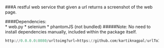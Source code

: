 ###A restful web service that given a url returns a screenshot of the web page.

####Dependencies:<br/>
    * web.py
    * selenium
    * phantomJS (not bundled)
#####Note: No need to install dependencies manually, included within the package itself.

```python
http://0.0.0.0:8080/urltoimg?url=https://github.com/kartiknagpal/urlToImage
```